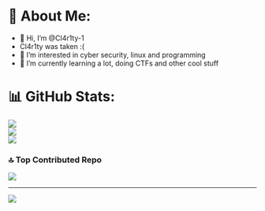 # 💫 About Me:
- 👋 Hi, I’m @Cl4r1ty-1
- Cl4r1ty was taken :(
- 👀 I’m interested in cyber security, linux and programming
- 🌱 I’m currently learning a lot, doing CTFs and other cool stuff

# 📊 GitHub Stats:
![](https://github-readme-stats.vercel.app/api?username=Cl4r1ty-1&theme=radical&hide_border=false&include_all_commits=false&count_private=false)<br/>
![](https://nirzak-streak-stats.vercel.app/?user=Cl4r1ty-1&theme=radical&hide_border=false)<br/>
![](https://github-readme-stats.vercel.app/api/top-langs/?username=Cl4r1ty-1&theme=radical&hide_border=false&include_all_commits=false&count_private=false&layout=compact)

### 🔝 Top Contributed Repo
![](https://github-contributor-stats.vercel.app/api?username=Cl4r1ty-1&limit=5&theme=dark&combine_all_yearly_contributions=true)

---
[![](https://visitcount.itsvg.in/api?id=Cl4r1ty-1&icon=0&color=0)](https://visitcount.itsvg.in)
